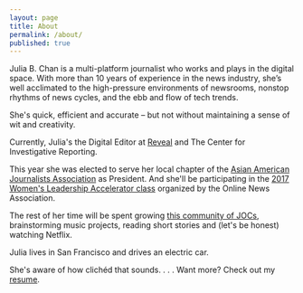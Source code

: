 ```yaml
---
layout: page
title: About
permalink: /about/
published: true
---
```


Julia B. Chan is a multi-platform journalist who works and plays in the digital space. With more than 10 years of experience in the news industry, she’s well acclimated to the high-pressure environments of newsrooms, nonstop rhythms of news cycles, and the ebb and flow of tech trends.

She's quick, efficient and accurate – but not without maintaining a sense of wit and creativity.

Currently, Julia's the Digital Editor at [Reveal](https://www.revealnews.org/) and The Center for Investigative Reporting. 

This year she was elected to serve her local chapter of the [Asian American Journalists Association](http://www.aaja.org/) as President. And she'll be participating in the [2017 Women's Leadership Accelerator class](https://journalists.org/programs/womens-leadership-accelerator/2017-class/) organized by the Online News Association. 

The rest of her time will be spent growing [this community of JOCs](https://journalistsofcolor.us/), brainstorming music projects, reading short stories and (let's be honest) watching Netflix.

Julia lives in San Francisco and drives an electric car. 

She's aware of how clichéd that sounds.
.
.
.
Want more? Check out my [resume](/resume/).

